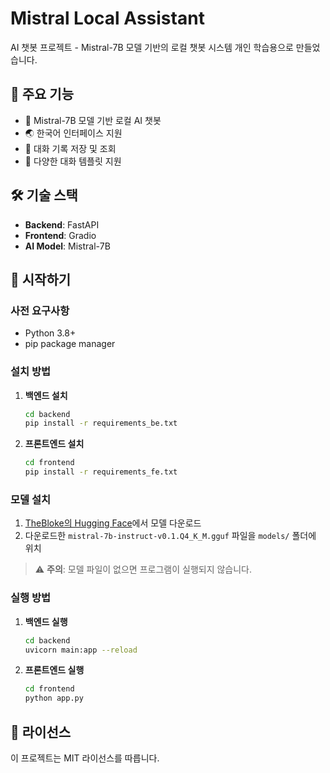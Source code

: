 # Mistral Local Assistant

AI 챗봇 프로젝트 - Mistral-7B 모델 기반의 로컬 챗봇 시스템
개인 학습용으로 만들었습니다. 

## 📌 주요 기능

- 🤖 Mistral-7B 모델 기반 로컬 AI 챗봇
- 🌏 한국어 인터페이스 지원
- 💾 대화 기록 저장 및 조회
- 📝 다양한 대화 템플릿 지원

## 🛠️ 기술 스택

- **Backend**: FastAPI
- **Frontend**: Gradio
- **AI Model**: Mistral-7B

## 🚀 시작하기

### 사전 요구사항

- Python 3.8+
- pip package manager

### 설치 방법

1. **백엔드 설치**
   ```bash
   cd backend
   pip install -r requirements_be.txt
   ```

2. **프론트엔드 설치**
   ```bash
   cd frontend
   pip install -r requirements_fe.txt
   ```

### 모델 설치

1. [TheBloke의 Hugging Face](https://huggingface.co/TheBloke/Mistral-7B-Instruct-v0.1-GGUF)에서 모델 다운로드
2. 다운로드한 `mistral-7b-instruct-v0.1.Q4_K_M.gguf` 파일을 `models/` 폴더에 위치

> ⚠️ **주의**: 모델 파일이 없으면 프로그램이 실행되지 않습니다.

### 실행 방법

1. **백엔드 실행**
   ```bash
   cd backend
   uvicorn main:app --reload
   ```

2. **프론트엔드 실행**
   ```bash
   cd frontend
   python app.py
   ```

## 📄 라이선스

이 프로젝트는 MIT 라이선스를 따릅니다.
